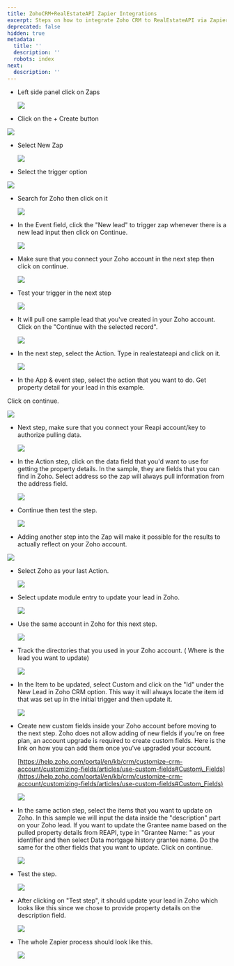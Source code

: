 ```yaml
---
title: ZohoCRM+RealEstateAPI Zapier Integrations
excerpt: Steps on how to integrate Zoho CRM to RealEstateAPI via Zapier
deprecated: false
hidden: true
metadata:
  title: ''
  description: ''
  robots: index
next:
  description: ''
---
```

* Left side panel click on Zaps

  <Image align="center" width="-1px" src="https://files.readme.io/a8a39e4-image.png" />

* Click on the + Create button

<Image align="center" width="-1px" src="https://files.readme.io/dcd613a-image.png" />

* Select New Zap

  ![](https://files.readme.io/7e7897d-image.png)

* Select the trigger option

![](https://files.readme.io/a57d80e-image.png)

* Search for Zoho then click on it

  ![](https://files.readme.io/27a174e-image.png)

* In the Event field, click the "New lead" to trigger zap whenever there is a new lead input then click on Continue.

  ![](https://files.readme.io/82eb626-image.png)

* Make sure that you connect your Zoho account in the next step then click on continue.

  ![](https://files.readme.io/8c3ac73-image.png)

* Test your trigger in the next step

  ![](https://files.readme.io/1f5bf72-image.png)

* It will pull one sample lead that you've created in your Zoho account.\
  Click on the "Continue with the selected record".

  ![](https://files.readme.io/8493d00-image.png)

* In the next step, select the Action. Type in realestateapi and click on it.

  ![](https://files.readme.io/d13d78e-image.png)

* In the App & event step, select the action that you want to do. Get property detail for your lead in this example.

Click on continue.

![](https://files.readme.io/dad6d14-image.png)

* Next step, make sure that you connect your Reapi account/key to authorize pulling data.

  ![](https://files.readme.io/7a237aa-image.png)

* In the Action step, click on the data field that you'd want to use for getting the property details. In the sample, they are fields that you can find in Zoho. Select address so the zap will always pull information from the address field.

  ![](https://files.readme.io/239a852-image.png)

* Continue then test the step.

  ![](https://files.readme.io/faa4bd7-image.png)

* Adding another step into the Zap will make it possible for the results to actually reflect on your Zoho account.

![](https://files.readme.io/8f91404-image.png)

* Select Zoho as your last Action.

  ![](https://files.readme.io/cd322ae-image.png)

* Select update module entry to update your lead in Zoho.

  ![](https://files.readme.io/d3cbe1b-image.png)

* Use the same account in Zoho for this next step.

  ![](https://files.readme.io/061ba1d-image.png)

* Track the directories that you used in your Zoho account. ( Where is the lead you want to update)

  ![](https://files.readme.io/9d78398-image.png)

* In the Item to be updated, select Custom and click on the "Id" under the New Lead in Zoho CRM option. This way it will always locate the item id that was set up in the initial trigger and then update it.

  ![](https://files.readme.io/c1eeb5e-image.png)

* Create new custom fields inside your Zoho account before moving to the next step. Zoho does not allow adding of new fields if you're on free plan, an account upgrade is required to create custom fields. Here is the link on how you can add them once you've upgraded your account.

  [https://help.zoho.com/portal/en/kb/crm/customize-crm-account/customizing-fields/articles/use-custom-fields#Custom\_Fields](https://help.zoho.com/portal/en/kb/crm/customize-crm-account/customizing-fields/articles/use-custom-fields#Custom_Fields)

  ![](https://files.readme.io/74d65bb-image.png)

* In the same action step, select the items that you want to update on Zoho. In this sample we will input the data inside the "description" part on your Zoho lead. If you want to update the Grantee name based on the pulled property details from REAPI, type in "Grantee Name: " as your identifier and then select Data mortgage history grantee name. Do the same for the other fields that you want to update. Click on continue.

  ![](https://files.readme.io/b1eccdc-image.png)

* Test the step.

  ![](https://files.readme.io/cdecda1-image.png)

* After clicking on "Test step", it should update your lead in Zoho which looks like this since we chose to provide property details on the description field.

  ![](https://files.readme.io/8358ffc-image.png)

* The whole Zapier process should look like this.

  ![](https://files.readme.io/872fe38-image.png)
